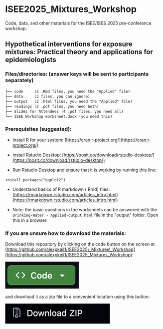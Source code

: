 # ISEE2025\_Mixtures\_Workshop
Code, data, and other materials for the ISEE/ISES 2025 pre-conference workshop:

## Hypothetical interventions for exposure mixtures: Practical theory and applications for epidemiologists

### Files/directories: (answer keys will be sent to participants separately)
```
├── code     (2 .Rmd files, you need the "Applied" file)
├── data     (3 files, you can ignore)
├── output   (2 .html files, you need the "Applied" file)
├── readings (2 .pdf files, you need both)
├── Slides for Attendees (4 .pdf files, you need all)
└── ISEE Workshop worksheet.docx (you need this)

```


### Prerequisites (suggested):

- Install R for your system: [https://cran.r-project.org/](https://cran.r-project.org/)

- Install Rstudio Desktop: [https://posit.co/download/rstudio-desktop/](https://posit.co/download/rstudio-desktop/)

- Run Rstudio Desktop and ensure that it is working by running this line:

`install.packages("ggplot2")`

- Understand basics of R markdown (.Rmd) files: [https://rmarkdown.rstudio.com/articles_intro.html](https://rmarkdown.rstudio.com/articles_intro.html)

- Note: the basic questions in the worksheets can be answered with the ```Drinking-Water - Applied-output.html``` file in the "output" folder. Open this in a browser.



### If you are unsure how to download the materials:


Download this repository by clicking on the code button on the screen at [https://github.com/alexpkeil1/ISEE2025\_Mixtures\_Workshop](https://github.com/alexpkeil1/ISEE2025_Mixtures_Workshop):

 ![code button](.img/code.png)
 
 
and download it as a zip file to a convenient location using this button: 

![code button](.img/zip.png)
